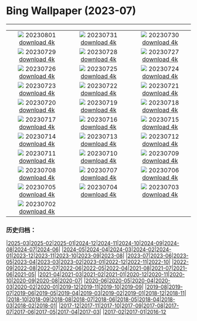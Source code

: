 # Bing Wallpaper (2023-07)
**************
| | | |
|:-:|:-:|:-:|
| ![](https://www.bing.com/th?id=OHR.DenaliClimber_IT-IT5864283089_1920x1080.jpg) 20230801 [download 4k](https://www.bing.com/th?id=OHR.DenaliClimber_IT-IT5864283089_UHD.jpg) | ![](https://www.bing.com/th?id=OHR.RockHouse_IT-IT3726334751_1920x1080.jpg) 20230731 [download 4k](https://www.bing.com/th?id=OHR.RockHouse_IT-IT3726334751_UHD.jpg) | ![](https://www.bing.com/th?id=OHR.PalouseHills_IT-IT1015358131_1920x1080.jpg) 20230730 [download 4k](https://www.bing.com/th?id=OHR.PalouseHills_IT-IT1015358131_UHD.jpg) |
| ![](https://www.bing.com/th?id=OHR.TigerIndia_IT-IT4957354565_1920x1080.jpg) 20230729 [download 4k](https://www.bing.com/th?id=OHR.TigerIndia_IT-IT4957354565_UHD.jpg) | ![](https://www.bing.com/th?id=OHR.PandiZucchero_IT-IT1428407618_1920x1080.jpg) 20230728 [download 4k](https://www.bing.com/th?id=OHR.PandiZucchero_IT-IT1428407618_UHD.jpg) | ![](https://www.bing.com/th?id=OHR.ParisLouvre_IT-IT4671492105_1920x1080.jpg) 20230727 [download 4k](https://www.bing.com/th?id=OHR.ParisLouvre_IT-IT4671492105_UHD.jpg) |
| ![](https://www.bing.com/th?id=OHR.MangrovePark_IT-IT4772428064_1920x1080.jpg) 20230726 [download 4k](https://www.bing.com/th?id=OHR.MangrovePark_IT-IT4772428064_UHD.jpg) | ![](https://www.bing.com/th?id=OHR.LasLagunas_IT-IT4823734746_1920x1080.jpg) 20230725 [download 4k](https://www.bing.com/th?id=OHR.LasLagunas_IT-IT4823734746_UHD.jpg) | ![](https://www.bing.com/th?id=OHR.ZebraCousins_IT-IT4929634782_1920x1080.jpg) 20230724 [download 4k](https://www.bing.com/th?id=OHR.ZebraCousins_IT-IT4929634782_UHD.jpg) |
| ![](https://www.bing.com/th?id=OHR.TeaEstate_IT-IT5131350973_1920x1080.jpg) 20230723 [download 4k](https://www.bing.com/th?id=OHR.TeaEstate_IT-IT5131350973_UHD.jpg) | ![](https://www.bing.com/th?id=OHR.PolignanoBari_IT-IT5469069953_1920x1080.jpg) 20230722 [download 4k](https://www.bing.com/th?id=OHR.PolignanoBari_IT-IT5469069953_UHD.jpg) | ![](https://www.bing.com/th?id=OHR.BridgeNorway_IT-IT5538215979_1920x1080.jpg) 20230721 [download 4k](https://www.bing.com/th?id=OHR.BridgeNorway_IT-IT5538215979_UHD.jpg) |
| ![](https://www.bing.com/th?id=OHR.MoonDayArtemis_IT-IT7012030317_1920x1080.jpg) 20230720 [download 4k](https://www.bing.com/th?id=OHR.MoonDayArtemis_IT-IT7012030317_UHD.jpg) | ![](https://www.bing.com/th?id=OHR.DuomoModica_IT-IT4321167712_1920x1080.jpg) 20230719 [download 4k](https://www.bing.com/th?id=OHR.DuomoModica_IT-IT4321167712_UHD.jpg) | ![](https://www.bing.com/th?id=OHR.BucerosBicornis_IT-IT3646182612_1920x1080.jpg) 20230718 [download 4k](https://www.bing.com/th?id=OHR.BucerosBicornis_IT-IT3646182612_UHD.jpg) |
| ![](https://www.bing.com/th?id=OHR.CavanCastle_IT-IT1212756093_1920x1080.jpg) 20230717 [download 4k](https://www.bing.com/th?id=OHR.CavanCastle_IT-IT1212756093_UHD.jpg) | ![](https://www.bing.com/th?id=OHR.BearHoleBrook_IT-IT6529030811_1920x1080.jpg) 20230716 [download 4k](https://www.bing.com/th?id=OHR.BearHoleBrook_IT-IT6529030811_UHD.jpg) | ![](https://www.bing.com/th?id=OHR.CastelmazzanoSunrise_IT-IT5391321297_1920x1080.jpg) 20230715 [download 4k](https://www.bing.com/th?id=OHR.CastelmazzanoSunrise_IT-IT5391321297_UHD.jpg) |
| ![](https://www.bing.com/th?id=OHR.BlacktipSharks_IT-IT3592191686_1920x1080.jpg) 20230714 [download 4k](https://www.bing.com/th?id=OHR.BlacktipSharks_IT-IT3592191686_UHD.jpg) | ![](https://www.bing.com/th?id=OHR.ZhangyeGeopark_IT-IT0499587285_1920x1080.jpg) 20230713 [download 4k](https://www.bing.com/th?id=OHR.ZhangyeGeopark_IT-IT0499587285_UHD.jpg) | ![](https://www.bing.com/th?id=OHR.NakupendaBeach_IT-IT0086147539_1920x1080.jpg) 20230712 [download 4k](https://www.bing.com/th?id=OHR.NakupendaBeach_IT-IT0086147539_UHD.jpg) |
| ![](https://www.bing.com/th?id=OHR.WorldPopDay_IT-IT9604532087_1920x1080.jpg) 20230711 [download 4k](https://www.bing.com/th?id=OHR.WorldPopDay_IT-IT9604532087_UHD.jpg) | ![](https://www.bing.com/th?id=OHR.SomersetLavender_IT-IT8631560565_1920x1080.jpg) 20230710 [download 4k](https://www.bing.com/th?id=OHR.SomersetLavender_IT-IT8631560565_UHD.jpg) | ![](https://www.bing.com/th?id=OHR.MoselleRiver_IT-IT6706244041_1920x1080.jpg) 20230709 [download 4k](https://www.bing.com/th?id=OHR.MoselleRiver_IT-IT6706244041_UHD.jpg) |
| ![](https://www.bing.com/th?id=OHR.GardaLake_IT-IT6879693178_1920x1080.jpg) 20230708 [download 4k](https://www.bing.com/th?id=OHR.GardaLake_IT-IT6879693178_UHD.jpg) | ![](https://www.bing.com/th?id=OHR.CocoaPods_IT-IT5102977472_1920x1080.jpg) 20230707 [download 4k](https://www.bing.com/th?id=OHR.CocoaPods_IT-IT5102977472_UHD.jpg) | ![](https://www.bing.com/th?id=OHR.KissingPenguins_IT-IT4154575174_1920x1080.jpg) 20230706 [download 4k](https://www.bing.com/th?id=OHR.KissingPenguins_IT-IT4154575174_UHD.jpg) |
| ![](https://www.bing.com/th?id=OHR.CorfuBeach_IT-IT3660908629_1920x1080.jpg) 20230705 [download 4k](https://www.bing.com/th?id=OHR.CorfuBeach_IT-IT3660908629_UHD.jpg) | ![](https://www.bing.com/th?id=OHR.GrasslandsNationalParkSaskachewan_IT-IT3302807559_1920x1080.jpg) 20230704 [download 4k](https://www.bing.com/th?id=OHR.GrasslandsNationalParkSaskachewan_IT-IT3302807559_UHD.jpg) | ![](https://www.bing.com/th?id=OHR.CoyoteBanff_IT-IT2529436922_1920x1080.jpg) 20230703 [download 4k](https://www.bing.com/th?id=OHR.CoyoteBanff_IT-IT2529436922_UHD.jpg) |
| ![](https://www.bing.com/th?id=OHR.HalfwayBoats_IT-IT1946510861_1920x1080.jpg) 20230702 [download 4k](https://www.bing.com/th?id=OHR.HalfwayBoats_IT-IT1946510861_UHD.jpg) |  |  |

### 历史归档：

|[2025-03](/../2025-03/2025-03.md)|[2025-02](/../2025-02/2025-02.md)|[2025-01](/../2025-01/2025-01.md)|[2024-12](/../2024-12/2024-12.md)|[2024-11](/../2024-11/2024-11.md)|[2024-10](/../2024-10/2024-10.md)|[2024-09](/../2024-09/2024-09.md)|[2024-08](/../2024-08/2024-08.md)|[2024-07](/../2024-07/2024-07.md)|[2024-06](/../2024-06/2024-06.md)|
|[2024-05](/../2024-05/2024-05.md)|[2024-04](/../2024-04/2024-04.md)|[2024-03](/../2024-03/2024-03.md)|[2024-02](/../2024-02/2024-02.md)|[2024-01](/../2024-01/2024-01.md)|[2023-12](/../2023-12/2023-12.md)|[2023-11](/../2023-11/2023-11.md)|[2023-10](/../2023-10/2023-10.md)|[2023-09](/../2023-09/2023-09.md)|[2023-08](/../2023-08/2023-08.md)|
|[2023-07](/2023-07.md)|[2023-06](/../2023-06/2023-06.md)|[2023-05](/../2023-05/2023-05.md)|[2023-04](/../2023-04/2023-04.md)|[2023-03](/../2023-03/2023-03.md)|[2023-02](/../2023-02/2023-02.md)|[2023-01](/../2023-01/2023-01.md)|[2022-12](/../2022-12/2022-12.md)|[2022-11](/../2022-11/2022-11.md)|[2022-10](/../2022-10/2022-10.md)|
|[2022-09](/../2022-09/2022-09.md)|[2022-08](/../2022-08/2022-08.md)|[2022-07](/../2022-07/2022-07.md)|[2022-06](/../2022-06/2022-06.md)|[2022-05](/../2022-05/2022-05.md)|[2022-04](/../2022-04/2022-04.md)|[2021-08](/../2021-08/2021-08.md)|[2021-07](/../2021-07/2021-07.md)|[2021-06](/../2021-06/2021-06.md)|[2021-05](/../2021-05/2021-05.md)|
|[2021-04](/../2021-04/2021-04.md)|[2021-03](/../2021-03/2021-03.md)|[2021-02](/../2021-02/2021-02.md)|[2021-01](/../2021-01/2021-01.md)|[2020-12](/../2020-12/2020-12.md)|[2020-11](/../2020-11/2020-11.md)|[2020-10](/../2020-10/2020-10.md)|[2020-09](/../2020-09/2020-09.md)|[2020-08](/../2020-08/2020-08.md)|[2020-07](/../2020-07/2020-07.md)|
|[2020-06](/../2020-06/2020-06.md)|[2020-05](/../2020-05/2020-05.md)|[2020-04](/../2020-04/2020-04.md)|[2020-03](/../2020-03/2020-03.md)|[2020-02](/../2020-02/2020-02.md)|[2020-01](/../2020-01/2020-01.md)|[2019-12](/../2019-12/2019-12.md)|[2019-11](/../2019-11/2019-11.md)|[2019-10](/../2019-10/2019-10.md)|[2019-09](/../2019-09/2019-09.md)|
|[2019-08](/../2019-08/2019-08.md)|[2019-07](/../2019-07/2019-07.md)|[2019-06](/../2019-06/2019-06.md)|[2019-05](/../2019-05/2019-05.md)|[2019-04](/../2019-04/2019-04.md)|[2019-03](/../2019-03/2019-03.md)|[2019-02](/../2019-02/2019-02.md)|[2019-01](/../2019-01/2019-01.md)|[2018-12](/../2018-12/2018-12.md)|[2018-11](/../2018-11/2018-11.md)|
|[2018-10](/../2018-10/2018-10.md)|[2018-09](/../2018-09/2018-09.md)|[2018-08](/../2018-08/2018-08.md)|[2018-07](/../2018-07/2018-07.md)|[2018-06](/../2018-06/2018-06.md)|[2018-05](/../2018-05/2018-05.md)|[2018-04](/../2018-04/2018-04.md)|[2018-03](/../2018-03/2018-03.md)|[2018-02](/../2018-02/2018-02.md)|[2018-01](/../2018-01/2018-01.md)|
|[2017-12](/../2017-12/2017-12.md)|[2017-11](/../2017-11/2017-11.md)|[2017-10](/../2017-10/2017-10.md)|[2017-09](/../2017-09/2017-09.md)|[2017-08](/../2017-08/2017-08.md)|[2017-07](/../2017-07/2017-07.md)|[2017-06](/../2017-06/2017-06.md)|[2017-05](/../2017-05/2017-05.md)|[2017-04](/../2017-04/2017-04.md)|[2017-03](/../2017-03/2017-03.md)|
|[2017-02](/../2017-02/2017-02.md)|[2017-01](/../2017-01/2017-01.md)|[2016-12](/../2016-12/2016-12.md)